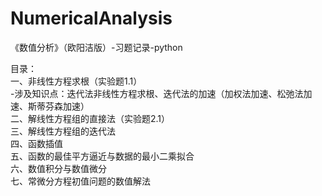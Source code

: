 # NumericalAnalysis
《数值分析》（欧阳洁版）-习题记录-python

目录：  
一、非线性方程求根（实验题1.1）    
    -涉及知识点：迭代法非线性方程求根、迭代法的加速（加权法加速、松弛法加速、斯蒂芬森加速）  
二、解线性方程组的直接法（实验题2.1）  
三、解线性方程组的迭代法  
四、函数插值  
五、函数的最佳平方逼近与数据的最小二乘拟合  
六、数值积分与数值微分  
七、常微分方程初值问题的数值解法  
